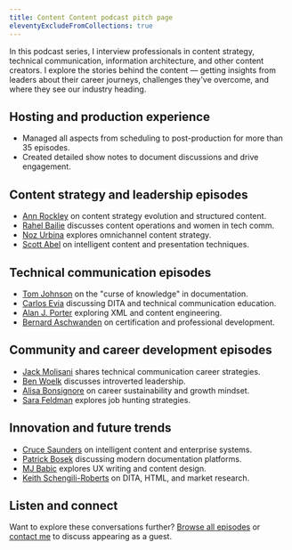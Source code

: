 ```yaml
---
title: Content Content podcast pitch page
eleventyExcludeFromCollections: true
---
```


In this podcast series, I interview professionals in content strategy, technical communication, information architecture, and other content creators. I explore the stories behind the content &mdash; getting insights from leaders about their career journeys, challenges they've overcome, and where they see our industry heading.

## Hosting and production experience

- Managed all aspects from scheduling to post-production for more than 35 episodes.
- Created detailed show notes to document discussions and drive engagement.

## Content strategy and leadership episodes

- [Ann Rockley](/podcasts/2022-01-28-sink-and-swim-situation-with-ann-rockley-content-content-podcast/) on content strategy evolution and structured content.
- [Rahel Bailie](/podcasts/2016-03-15-content-operations-featuring-rahel-bailie/) discusses content operations and women in tech comm.
- [Noz Urbina](/podcasts/2017-05-15-omnichannel-content-modeling-featuring-noz-urbina/) explores omnichannel content strategy.
- [Scott Abel](/podcasts/2016-09-15-intelligent-content-featuring-scott-abel/) on intelligent content and presentation techniques.

## Technical communication episodes

- [Tom Johnson](/podcasts/2018-03-15-curse-of-knowledge-featuring-tom-johnson/) on the "curse of knowledge" in documentation.
- [Carlos Evia](/podcasts/2019-07-15-dita-education-featuring-carlos-evia/) discussing DITA and technical communication education.
- [Alan J. Porter](/podcasts/2017-11-15-xml-and-engineering-featuring-alan-porter/) exploring XML and content engineering.
- [Bernard Aschwanden](/podcasts/2016-05-15-certification-featuring-bernard-aschwanden/) on certification and professional development.

## Community and career development episodes

- [Jack Molisani](/podcasts/2016-07-15-career-strategies-featuring-jack-molisani/) shares technical communication career strategies.
- [Ben Woelk](/podcasts/2019-03-15-introverted-leadership-featuring-ben-woelk/) discusses introverted leadership.
- [Alisa Bonsignore](/podcasts/2020-09-30-all-the-things-in-my-venn-diagram-with-alisa-bonsignore/) on career sustainability and growth mindset.
- [Sara Feldman](/podcasts/2017-09-15-job-hunting-featuring-sara-feldman/) explores job hunting strategies.

## Innovation and future trends

- [Cruce Saunders](/podcasts/2018-09-15-intelligent-content-systems-featuring-cruce-saunders/) on intelligent content and enterprise systems.
- [Patrick Bosek](/podcasts/2019-11-15-documentation-platforms-featuring-patrick-bosek/) discussing modern documentation platforms.
- [MJ Babic](/podcasts/2020-03-15-ux-writing-featuring-mj-babic/) explores UX writing and content design.
- [Keith Schengili-Roberts](/podcasts/2017-01-15-dita-metrics-featuring-keith-schengili-roberts/) on DITA, HTML, and market research.

## Listen and connect

Want to explore these conversations further? [Browse all episodes](/podcasts/) or [contact me](/contact/) to discuss appearing as a guest.